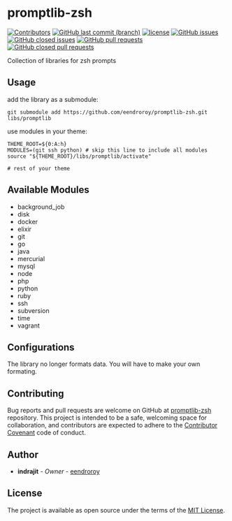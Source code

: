 # promptlib-zsh

[![Contributors](https://img.shields.io/github/contributors/eendroroy/promptlib-zsh.svg)](https://github.com/eendroroy/promptlib-zsh/graphs/contributors)
[![GitHub last commit (branch)](https://img.shields.io/github/last-commit/eendroroy/promptlib-zsh/master.svg)](https://github.com/eendroroy/promptlib-zsh)
[![license](https://img.shields.io/github/license/eendroroy/promptlib-zsh.svg)](https://github.com/eendroroy/promptlib-zsh/blob/master/LICENSE)
[![GitHub issues](https://img.shields.io/github/issues/eendroroy/promptlib-zsh.svg)](https://github.com/eendroroy/promptlib-zsh/issues)
[![GitHub closed issues](https://img.shields.io/github/issues-closed/eendroroy/promptlib-zsh.svg)](https://github.com/eendroroy/promptlib-zsh/issues?q=is%3Aissue+is%3Aclosed)
[![GitHub pull requests](https://img.shields.io/github/issues-pr/eendroroy/promptlib-zsh.svg)](https://github.com/eendroroy/promptlib-zsh/pulls)
[![GitHub closed pull requests](https://img.shields.io/github/issues-pr-closed/eendroroy/promptlib-zsh.svg)](https://github.com/eendroroy/promptlib-zsh/pulls?q=is%3Apr+is%3Aclosed)

Collection of libraries for zsh prompts

## Usage

add the library as a submodule:

    git submodule add https://github.com/eendroroy/promptlib-zsh.git libs/promptlib

use modules in your theme:

    THEME_ROOT=${0:A:h}
    MODULES=(git ssh python) # skip this line to include all modules
    source "${THEME_ROOT}/libs/promptlib/activate"
    
    # rest of your theme


## Available Modules

- background_job
- disk
- docker
- elixir
- git
- go
- java
- mercurial
- mysql
- node
- php
- python
- ruby
- ssh
- subversion
- time
- vagrant

## Configurations

The library no longer formats data. You will have to make your own formating.


## Contributing

Bug reports and pull requests are welcome on GitHub at [promptlib-zsh](https://github.com/eendroroy/promptlib-zsh) repository.
This project is intended to be a safe, welcoming space for collaboration, and contributors are expected to adhere to the [Contributor Covenant](http://contributor-covenant.org) code of conduct.

## Author

* **indrajit** - *Owner* - [eendroroy](https://github.com/eendroroy)

## License

The project is available as open source under the terms of the [MIT License](http://opensource.org/licenses/MIT).
